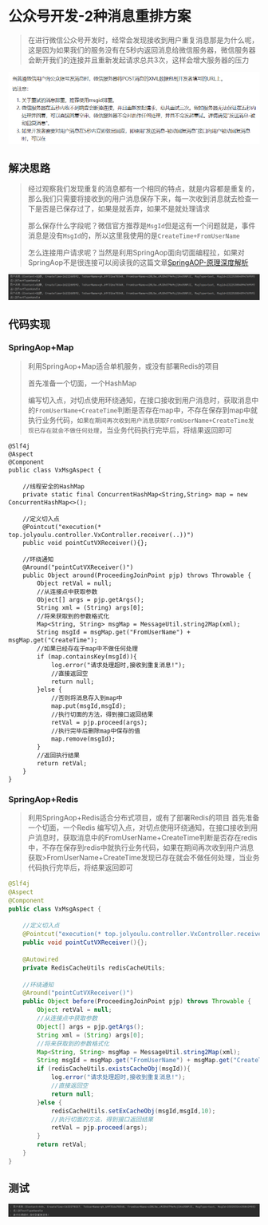 # 公众号开发-2种消息重排方案

> 在进行微信公众号开发时，经常会发现接收到用户重复消息那是为什么呢，这是因为如果我们的服务没有在5秒内返回消息给微信服务器，微信服务器会断开我们的连接并且重新发起请求总共3次，这样会增大服务器的压力

![image-20210529140603565](./images/image-20210529140603565.png)

## 解决思路

> 经过观察我们发现重复的消息都有一个相同的特点，就是内容都是重复的，那么我们只需要将接收到的用户消息保存下来，每一次收到消息就去检查一下是否是已保存过了，如果是就丢弃，如果不是就处理请求
>
> 那么保存什么字段呢？微信官方推荐是`MsgId`但是这有一个问题就是，事件消息是没有`MsgId`的，所以这里我使用的是`CreateTime+FromUserName`
>
> 怎么连接用户请求呢？当然是利用SpringAop面向切面编程拉，如果对SpringAop不是很连接可以阅读我的这篇文章[SpringAOP-原理深度解析](../Web开发必备专栏/SpringAOP-原理深度解析.md)

![image-20210529141027808](./images/image-20210529141027808.png)

## 代码实现

### SpringAop+Map

> 利用SpringAop+Map适合单机服务，或没有部署Redis的项目
>
> 首先准备一个切面，一个HashMap
>
> 编写切入点，对切点使用环绕通知，在接口接收到用户消息时，获取消息中的`FromUserName+CreateTime`判断是否存在map中，不存在保存到map中就执行业务代码，`如果在期间再次收到用户消息获取FromUserName+CreateTime发现已存在就会不做任何处理`，当业务代码执行完毕后，将结果返回即可

~~~shell
@Slf4j
@Aspect
@Component
public class VxMsgAspect {

    //线程安全的HashMap
    private static final ConcurrentHashMap<String,String> map = new ConcurrentHashMap<>();

    //定义切入点
    @Pointcut("execution(* top.jolyoulu.controller.VxController.receiver(..))")
    public void pointCutVXReceiver(){};

    //环绕通知
    @Around("pointCutVXReceiver()")
    public Object around(ProceedingJoinPoint pjp) throws Throwable {
        Object retVal = null;
        //从连接点中获取参数
        Object[] args = pjp.getArgs();
        String xml = (String) args[0];
        //将来获取到的参数格式化
        Map<String, String> msgMap = MessageUtil.string2Map(xml);
        String msgId = msgMap.get("FromUserName") + msgMap.get("CreateTime");
        //如果已经存在于map中不做任何处理
        if (map.containsKey(msgId)){
            log.error("请求处理超时,接收到重复消息!");
            //直接返回空
            return null;
        }else {
            //否则将消息存入到map中
            map.put(msgId,msgId);
            //执行切面的方法，得到接口返回结果
            retVal = pjp.proceed(args);
            //执行完毕后删除map中保存的值
            map.remove(msgId);
        }
        //返回执行结果
        return retVal;
    }
}
~~~

### SpringAop+Redis

> 利用SpringAop+Redis适合分布式项目，或有了部署Redis的项目
> 首先准备一个切面，一个Redis
> 编写切入点，对切点使用环绕通知，在接口接收到用户消息时，获取消息中的FromUserName+CreateTime判断是否存在redis中，不存在保存到redis中就执行业务代码，如果在期间再次收到用户消息获取>FromUserName+CreateTime发现已存在就会不做任何处理，当业务代码执行完毕后，将结果返回即可

~~~java
@Slf4j
@Aspect
@Component
public class VxMsgAspect {

    //定义切入点
    @Pointcut("execution(* top.jolyoulu.controller.VxController.receiver(..))")
    public void pointCutVXReceiver(){};

    @Autowired
    private RedisCacheUtils redisCacheUtils;

    //环绕通知
    @Around("pointCutVXReceiver()")
    public Object before(ProceedingJoinPoint pjp) throws Throwable {
        Object retVal = null;
        //从连接点中获取参数
        Object[] args = pjp.getArgs();
        String xml = (String) args[0];
        //将来获取到的参数格式化
        Map<String, String> msgMap = MessageUtil.string2Map(xml);
        String msgId = msgMap.get("FromUserName") + msgMap.get("CreateTime");
        if (redisCacheUtils.existsCacheObj(msgId)){
            log.error("请求处理超时,接收到重复消息!");
            //直接返回空
            return null;
        }else {
            redisCacheUtils.setExCacheObj(msgId,msgId,10);
            //执行切面的方法，得到接口返回结果
            retVal = pjp.proceed(args);
        }
        return retVal;
    }
}
~~~

## 测试

![image-20210529143843360](./images/image-20210529143843360.png)
